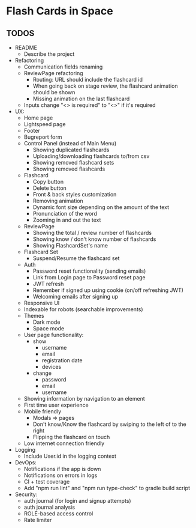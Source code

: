# Flash Cards in Space

## TODOS

- README
  - Describe the project
- Refactoring
  - Communication fields renaming
  - ReviewPage refactoring
    - Routing: URL should include the flashcard id
    - When going back on stage review, the flashcard animation should be shown
    - Missing animation on the last flashcard
  - Inputs change "<> is required" to "<>" if it's required
- UX:
  - Home page
  - Lightspeed page
  - Footer
  - Bugreport form
  - Control Panel (instead of Main Menu)
    - Showing duplicated flashcards
    - Uploading/downloading flashcards to/from csv
    - Showing removed flashcard sets
    - Showing removed flashcards
  - Flashcard
    - Copy button
    - Delete button
    - Front & back styles customization
    - Removing animation
    - Dynamic font size depending on the amount of the text
    - Pronunciation of the word
    - Zooming in and out the text
  - ReviewPage
    - Showing the total / review number of flashcards
    - Showing know / don't know number of flashcards
    - Showing FlashcardSet's name
  - Flashcard Set
    - Suspend/Resume the flashcard set
  - Auth
    - Password reset functionality (sending emails)
    - Link from Login page to Password reset page
    - JWT refresh
    - Remember if signed up using cookie (on/off refreshing JWT)
    - Welcoming emails after signing up
  - Responsive UI
  - Indexable for robots (searchable improvements)
  - Themes
    - Dark mode
    - Space mode
  - User page functionality: 
    - show
      - username
      - email
      - registration date
      - devices
    - change
      - password
      - email
      - username
  - Showing information by navigation to an element
  - First time user experience
  - Mobile friendly
    - Modals => pages
    - Don't know/Know the flashcard by swiping to the left of to the right
    - Flipping the flashcard on touch
  - Low internet connection friendly
- Logging
  - Include User.id in the logging context
- DevOps:
  - Notifications if the app is down
  - Notifications on errors in logs
  - CI + test coverage
  - Add "npm run lint" and "npm run type-check" to gradle build script
- Security:
  - auth journal (for login and signup attempts)
  - auth journal analysis
  - ROLE-based access control
  - Rate limiter
